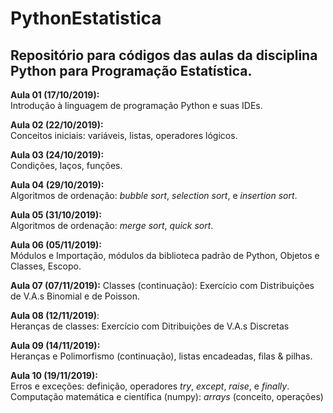 # PythonEstatistica

## Repositório para códigos das aulas da disciplina Python para Programação Estatística.

**Aula 01 (17/10/2019):**    
    Introdução à linguagem de programação Python e suas IDEs.

**Aula 02 (22/10/2019):**    
    Conceitos iniciais: variáveis, listas, operadores lógicos.

**Aula 03 (24/10/2019):**    
    Condições, laços, funções.

**Aula 04 (29/10/2019):**    
    Algoritmos de ordenação: *bubble sort*, *selection sort*, e *insertion sort*.

**Aula 05 (31/10/2019):**    
    Algoritmos de ordenação: *merge sort*, *quick sort*.

**Aula 06 (05/11/2019):**    
    Módulos e Importação, módulos da biblioteca padrão de Python, Objetos e Classes, Escopo.

**Aula 07 (07/11/2019):**
    Classes (continuação): Exercício com Distribuições de V.A.s Binomial e de Poisson.

**Aula 08 (12/11/2019)**:    
    Heranças de classes: Exercício com Ditribuições de V.A.s Discretas

**Aula 09 (14/11/2019):**    
    Heranças e Polimorfismo (continuação), listas encadeadas, filas & pilhas.

**Aula 10 (19/11/2019):**    
    Erros e exceções: definição, operadores *try*, *except*, *raise*, e *finally*.    
    Computação matemática e científica (numpy): *arrays* (conceito, operações)
